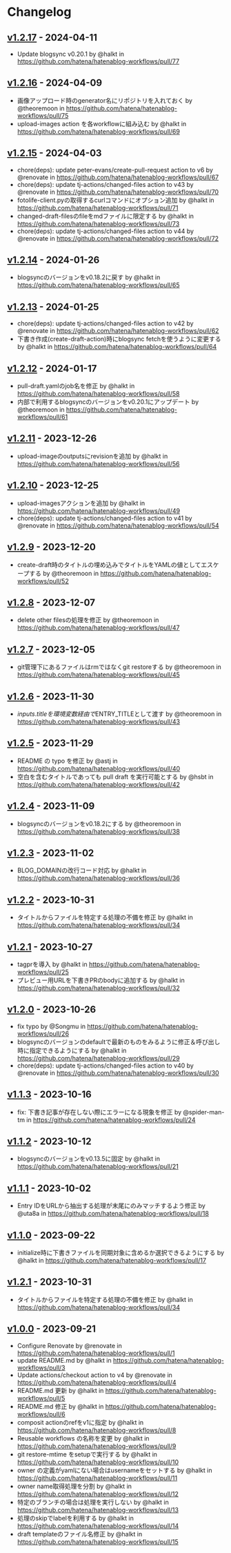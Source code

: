 # Changelog

## [v1.2.17](https://github.com/hatena/hatenablog-workflows/compare/v1.2.16...v1.2.17) - 2024-04-11
- Update blogsync v0.20.1 by @halkt in https://github.com/hatena/hatenablog-workflows/pull/77

## [v1.2.16](https://github.com/hatena/hatenablog-workflows/compare/v1.2.15...v1.2.16) - 2024-04-09
- 画像アップロード時のgenerator名にリポジトリを入れておく by @theoremoon in https://github.com/hatena/hatenablog-workflows/pull/75
- upload-images action を各workflowに組み込む by @halkt in https://github.com/hatena/hatenablog-workflows/pull/69

## [v1.2.15](https://github.com/hatena/hatenablog-workflows/compare/v1.2.14...v1.2.15) - 2024-04-03
- chore(deps): update peter-evans/create-pull-request action to v6 by @renovate in https://github.com/hatena/hatenablog-workflows/pull/67
- chore(deps): update tj-actions/changed-files action to v43 by @renovate in https://github.com/hatena/hatenablog-workflows/pull/70
- fotolife-client.pyの取得するcurlコマンドにオプション追加 by @halkt in https://github.com/hatena/hatenablog-workflows/pull/71
- changed-draft-filesのfileをmdファイルに限定する by @halkt in https://github.com/hatena/hatenablog-workflows/pull/73
- chore(deps): update tj-actions/changed-files action to v44 by @renovate in https://github.com/hatena/hatenablog-workflows/pull/72

## [v1.2.14](https://github.com/hatena/hatenablog-workflows/compare/v1.2.13...v1.2.14) - 2024-01-26
- blogsyncのバージョンをv0.18.2に戻す by @halkt in https://github.com/hatena/hatenablog-workflows/pull/65

## [v1.2.13](https://github.com/hatena/hatenablog-workflows/compare/v1.2.12...v1.2.13) - 2024-01-25
- chore(deps): update tj-actions/changed-files action to v42 by @renovate in https://github.com/hatena/hatenablog-workflows/pull/62
- 下書き作成(create-draft-action)時にblogsync fetchを使うように変更する by @halkt in https://github.com/hatena/hatenablog-workflows/pull/64

## [v1.2.12](https://github.com/hatena/hatenablog-workflows/compare/v1.2.11...v1.2.12) - 2024-01-17
- pull-draft.yamlのjob名を修正 by @halkt in https://github.com/hatena/hatenablog-workflows/pull/58
- 内部で利用するblogsyncのバージョンをv0.20.1にアップデート by @theoremoon in https://github.com/hatena/hatenablog-workflows/pull/61

## [v1.2.11](https://github.com/hatena/hatenablog-workflows/compare/v1.2.10...v1.2.11) - 2023-12-26
- upload-imageのoutputsにrevisionを追加 by @halkt in https://github.com/hatena/hatenablog-workflows/pull/56

## [v1.2.10](https://github.com/hatena/hatenablog-workflows/compare/v1.2.9...v1.2.10) - 2023-12-25
- upload-imagesアクションを追加 by @halkt in https://github.com/hatena/hatenablog-workflows/pull/49
- chore(deps): update tj-actions/changed-files action to v41 by @renovate in https://github.com/hatena/hatenablog-workflows/pull/54

## [v1.2.9](https://github.com/hatena/hatenablog-workflows/compare/v1.2.8...v1.2.9) - 2023-12-20
- create-draft時のタイトルの埋め込みでタイトルをYAMLの値としてエスケープする by @theoremoon in https://github.com/hatena/hatenablog-workflows/pull/52

## [v1.2.8](https://github.com/hatena/hatenablog-workflows/compare/v1.2.7...v1.2.8) - 2023-12-07
- delete other filesの処理を修正 by @theoremoon in https://github.com/hatena/hatenablog-workflows/pull/47

## [v1.2.7](https://github.com/hatena/hatenablog-workflows/compare/v1.2.6...v1.2.7) - 2023-12-05
- git管理下にあるファイルはrmではなくgit restoreする by @theoremoon in https://github.com/hatena/hatenablog-workflows/pull/45

## [v1.2.6](https://github.com/hatena/hatenablog-workflows/compare/v1.2.5...v1.2.6) - 2023-11-30
- ${{ inputs.title }}を環境変数経由で$ENTRY_TITLEとして渡す by @theoremoon in https://github.com/hatena/hatenablog-workflows/pull/43

## [v1.2.5](https://github.com/hatena/hatenablog-workflows/compare/v1.2.4...v1.2.5) - 2023-11-29
- README の typo を修正 by @astj in https://github.com/hatena/hatenablog-workflows/pull/40
- 空白を含むタイトルであっても pull draft を実行可能とする by @hsbt in https://github.com/hatena/hatenablog-workflows/pull/42

## [v1.2.4](https://github.com/hatena/hatenablog-workflows/compare/v1.2.3...v1.2.4) - 2023-11-09
- blogsyncのバージョンをv0.18.2にする by @theoremoon in https://github.com/hatena/hatenablog-workflows/pull/38

## [v1.2.3](https://github.com/hatena/hatenablog-workflows/compare/v1.2.2...v1.2.3) - 2023-11-02
- BLOG_DOMAINの改行コード対応 by @halkt in https://github.com/hatena/hatenablog-workflows/pull/36

## [v1.2.2](https://github.com/hatena/hatenablog-workflows/compare/v1.2.1...v1.2.2) - 2023-10-31
- タイトルからファイルを特定する処理の不備を修正 by @halkt in https://github.com/hatena/hatenablog-workflows/pull/34

## [v1.2.1](https://github.com/hatena/hatenablog-workflows/compare/v1.2.0...v1.2.1) - 2023-10-27
- tagprを導入 by @halkt in https://github.com/hatena/hatenablog-workflows/pull/25
- プレビュー用URLを下書きPRのbodyに追加する by @halkt in https://github.com/hatena/hatenablog-workflows/pull/32

## [v1.2.0](https://github.com/hatena/hatenablog-workflows/compare/v1.1.3...v1.2.0) - 2023-10-26
- fix typo by @Songmu in https://github.com/hatena/hatenablog-workflows/pull/26
- blogsyncのバージョンのdefaultで最新のものをみるように修正＆呼び出し時に指定できるようにする by @halkt in https://github.com/hatena/hatenablog-workflows/pull/29
- chore(deps): update tj-actions/changed-files action to v40 by @renovate in https://github.com/hatena/hatenablog-workflows/pull/30

## [v1.1.3](https://github.com/hatena/hatenablog-workflows/compare/v1.1.2...v1.1.3) - 2023-10-16
- fix: 下書き記事が存在しない際にエラーになる現象を修正 by @spider-man-tm in https://github.com/hatena/hatenablog-workflows/pull/24

## [v1.1.2](https://github.com/hatena/hatenablog-workflows/compare/v1.1.1...v1.1.2) - 2023-10-12
- blogsyncのバージョンをv0.13.5に固定 by @halkt in https://github.com/hatena/hatenablog-workflows/pull/21

## [v1.1.1](https://github.com/hatena/hatenablog-workflows/compare/v1.1.0...v1.1.1) - 2023-10-02
- Entry IDをURLから抽出する処理が末尾にのみマッチするよう修正 by @uta8a in https://github.com/hatena/hatenablog-workflows/pull/18

## [v1.1.0](https://github.com/hatena/hatenablog-workflows/compare/v1.0.0...v1.1.0) - 2023-09-22
- initialize時に下書きファイルを同期対象に含めるか選択できるようにする by @halkt in https://github.com/hatena/hatenablog-workflows/pull/17

## [v1.2.1](https://github.com/hatena/hatenablog-workflows/compare/v1.2.1...v1) - 2023-10-31
- タイトルからファイルを特定する処理の不備を修正 by @halkt in https://github.com/hatena/hatenablog-workflows/pull/34

## [v1.0.0](https://github.com/hatena/hatenablog-workflows/commits/v1.0.0) - 2023-09-21
- Configure Renovate by @renovate in https://github.com/hatena/hatenablog-workflows/pull/1
- update README.md by @halkt in https://github.com/hatena/hatenablog-workflows/pull/3
- Update actions/checkout action to v4 by @renovate in https://github.com/hatena/hatenablog-workflows/pull/4
- README.md 更新 by @halkt in https://github.com/hatena/hatenablog-workflows/pull/5
- README.md 修正 by @halkt in https://github.com/hatena/hatenablog-workflows/pull/6
- composit actionのrefをv1に指定 by @halkt in https://github.com/hatena/hatenablog-workflows/pull/8
- Reusable workflows の名称を変更 by @halkt in https://github.com/hatena/hatenablog-workflows/pull/9
- git restore-mtime をsetupで実行する by @halkt in https://github.com/hatena/hatenablog-workflows/pull/10
- owner の定義がyamlにない場合はusernameをセットする by @halkt in https://github.com/hatena/hatenablog-workflows/pull/11
- owner name取得処理を分割 by @halkt in https://github.com/hatena/hatenablog-workflows/pull/12
- 特定のブランチの場合は処理を実行しない by @halkt in https://github.com/hatena/hatenablog-workflows/pull/13
- 処理のskipでlabelを利用する by @halkt in https://github.com/hatena/hatenablog-workflows/pull/14
- draft templateのファイル名修正 by @halkt in https://github.com/hatena/hatenablog-workflows/pull/15
